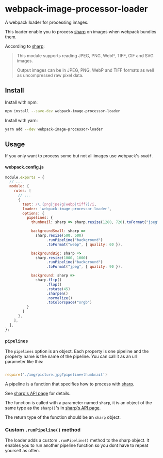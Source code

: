 # webpack-image-processor-loader
A webpack loader for processing images.

This loader enable you to process [sharp](https://sharp.pixelplumbing.com/) on images when webpack bundles them.

According to [sharp](https://sharp.pixelplumbing.com/):

> This module supports reading JPEG, PNG, WebP, TIFF, GIF and SVG images.
>
> Output images can be in JPEG, PNG, WebP and TIFF formats as well as uncompressed raw pixel data.

## Install

Install with npm:

```bash
npm install --save-dev webpack-image-processor-loader
```

Install with yarn:

```bash
yarn add --dev webpack-image-processor-loader
```

## Usage

If you only want to process some but not all images use webpack's `oneOf`.

#### webpack.config.js

```javascript
module.exports = {
  // ...
  module: {
    rules: [
      // ...
      {
        test: /\.(png|jpe?g|webp|tiff?)/i,
        loader: 'webpack-image-processor-loader',
        options: {
          pipelines: {
            thumbnail: sharp => sharp.resize(1280, 720).toFormat("jpeg"),

            backgroundSmall: sharp =>
              sharp.resize(500, 500)
                   .runPipeline("background")
                   .toFormat("webp", { quality: 60 }),

            backgroundBig: sharp =>
              sharp.resize(1000, 1000)
                   .runPipeline("background")
                   .toFormat("jpeg", { quality: 90 }),

            background: sharp =>
              sharp.flip()
                   .flop()
                   .rotate(45)
                   .sharpen()
                   .normalize()
                   .toColorspace("srgb")
          }
        }
      },
    ],
  },
};

```


### `pipelines`

The `pipelines` option is an object. Each property is one pipeline and the property name is the name of the pipeline. You can call it as an url parameter like this:

```javascript

require('./img/picture.jpg?pipeline=thumbnail')

```

A pipeline is a function that specifies how to process with [sharp](https://sharp.pixelplumbing.com/).

See [sharp's API page](https://sharp.pixelplumbing.com/api-operation) for details.

The function is called with a parameter named `sharp`, it is an object of the same type as the `sharp()`'s in [sharp's API page](https://sharp.pixelplumbing.com/api-operation).

The return type of the function should be an `sharp` object.

### Custom `.runPipeline()` method

The loader adds a custom `.runPipeline()` method to the sharp object. It enables you to run another pipeline function so you dont have to repeat yourself as often.